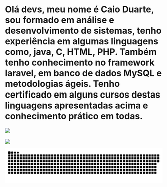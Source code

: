 <h1> Olá devs, meu nome é Caio Duarte, sou formado em análise e desenvolvimento de sistemas, tenho experiência em algumas linguagens como, java, C, HTML, PHP.
Também tenho conhecimento no framework laravel, em banco de dados MySQL e metodologias ágeis. Tenho certificado em alguns cursos destas linguagens apresentadas acima e conhecimento prático em todas. </h1>

<div>
  <a href="https://github.com/ellen2121">
  <img height="180em"   align="center" src="https://github-readme-stats.vercel.app/api?username=OffCadu&show_icons=true&theme=react&include_all_commits=true&count_private=true"/>
    <br><br>
  <img height="180em"  align="center" src="https://github-readme-stats.vercel.app/api/top-langs/?username=OffCadu&layout=compact&langs_count=7&theme=react" />
</div>
 
   ![Snake animation](https://github.com/OffCadu/OffCadu/blob/output/github-contribution-grid-snake.svg)
